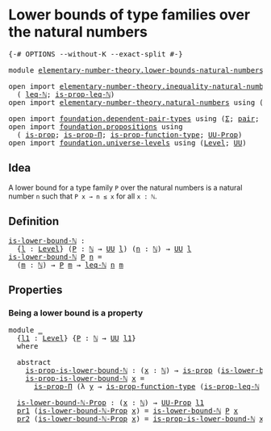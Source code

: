 # Lower bounds of type families over the natural numbers

<pre class="Agda"><a id="67" class="Symbol">{-#</a> <a id="71" class="Keyword">OPTIONS</a> <a id="79" class="Pragma">--without-K</a> <a id="91" class="Pragma">--exact-split</a> <a id="105" class="Symbol">#-}</a>

<a id="110" class="Keyword">module</a> <a id="117" href="elementary-number-theory.lower-bounds-natural-numbers.html" class="Module">elementary-number-theory.lower-bounds-natural-numbers</a> <a id="171" class="Keyword">where</a>

<a id="178" class="Keyword">open</a> <a id="183" class="Keyword">import</a> <a id="190" href="elementary-number-theory.inequality-natural-numbers.html" class="Module">elementary-number-theory.inequality-natural-numbers</a> <a id="242" class="Keyword">using</a>
  <a id="250" class="Symbol">(</a> <a id="252" href="elementary-number-theory.inequality-natural-numbers.html#1431" class="Function">leq-ℕ</a><a id="257" class="Symbol">;</a> <a id="259" href="elementary-number-theory.inequality-natural-numbers.html#18038" class="Function">is-prop-leq-ℕ</a><a id="272" class="Symbol">)</a>
<a id="274" class="Keyword">open</a> <a id="279" class="Keyword">import</a> <a id="286" href="elementary-number-theory.natural-numbers.html" class="Module">elementary-number-theory.natural-numbers</a> <a id="327" class="Keyword">using</a> <a id="333" class="Symbol">(</a><a id="334" href="elementary-number-theory.natural-numbers.html#1444" class="Datatype">ℕ</a><a id="335" class="Symbol">)</a>

<a id="338" class="Keyword">open</a> <a id="343" class="Keyword">import</a> <a id="350" href="foundation.dependent-pair-types.html" class="Module">foundation.dependent-pair-types</a> <a id="382" class="Keyword">using</a> <a id="388" class="Symbol">(</a><a id="389" href="foundation-core.dependent-pair-types.html#502" class="Record">Σ</a><a id="390" class="Symbol">;</a> <a id="392" href="foundation-core.dependent-pair-types.html#575" class="InductiveConstructor">pair</a><a id="396" class="Symbol">;</a> <a id="398" href="foundation-core.dependent-pair-types.html#592" class="Field">pr1</a><a id="401" class="Symbol">;</a> <a id="403" href="foundation-core.dependent-pair-types.html#604" class="Field">pr2</a><a id="406" class="Symbol">)</a>
<a id="408" class="Keyword">open</a> <a id="413" class="Keyword">import</a> <a id="420" href="foundation.propositions.html" class="Module">foundation.propositions</a> <a id="444" class="Keyword">using</a>
  <a id="452" class="Symbol">(</a> <a id="454" href="foundation-core.propositions.html#1246" class="Function">is-prop</a><a id="461" class="Symbol">;</a> <a id="463" href="foundation.propositions.html#1492" class="Function">is-prop-Π</a><a id="472" class="Symbol">;</a> <a id="474" href="foundation.propositions.html#3080" class="Function">is-prop-function-type</a><a id="495" class="Symbol">;</a> <a id="497" href="foundation-core.propositions.html#1322" class="Function">UU-Prop</a><a id="504" class="Symbol">)</a>
<a id="506" class="Keyword">open</a> <a id="511" class="Keyword">import</a> <a id="518" href="foundation.universe-levels.html" class="Module">foundation.universe-levels</a> <a id="545" class="Keyword">using</a> <a id="551" class="Symbol">(</a><a id="552" href="Agda.Primitive.html#597" class="Postulate">Level</a><a id="557" class="Symbol">;</a> <a id="559" href="foundation-core.universe-levels.html#222" class="Primitive">UU</a><a id="561" class="Symbol">)</a>
</pre>
## Idea

A lower bound for a type family `P` over the natural numbers is a natural number `n` such that `P x → n ≤ x` for all `x : ℕ`.

## Definition

<pre class="Agda"><a id="is-lower-bound-ℕ"></a><a id="727" href="elementary-number-theory.lower-bounds-natural-numbers.html#727" class="Function">is-lower-bound-ℕ</a> <a id="744" class="Symbol">:</a>
  <a id="748" class="Symbol">{</a><a id="749" href="elementary-number-theory.lower-bounds-natural-numbers.html#749" class="Bound">l</a> <a id="751" class="Symbol">:</a> <a id="753" href="Agda.Primitive.html#597" class="Postulate">Level</a><a id="758" class="Symbol">}</a> <a id="760" class="Symbol">(</a><a id="761" href="elementary-number-theory.lower-bounds-natural-numbers.html#761" class="Bound">P</a> <a id="763" class="Symbol">:</a> <a id="765" href="elementary-number-theory.natural-numbers.html#1444" class="Datatype">ℕ</a> <a id="767" class="Symbol">→</a> <a id="769" href="foundation-core.universe-levels.html#222" class="Primitive">UU</a> <a id="772" href="elementary-number-theory.lower-bounds-natural-numbers.html#749" class="Bound">l</a><a id="773" class="Symbol">)</a> <a id="775" class="Symbol">(</a><a id="776" href="elementary-number-theory.lower-bounds-natural-numbers.html#776" class="Bound">n</a> <a id="778" class="Symbol">:</a> <a id="780" href="elementary-number-theory.natural-numbers.html#1444" class="Datatype">ℕ</a><a id="781" class="Symbol">)</a> <a id="783" class="Symbol">→</a> <a id="785" href="foundation-core.universe-levels.html#222" class="Primitive">UU</a> <a id="788" href="elementary-number-theory.lower-bounds-natural-numbers.html#749" class="Bound">l</a>
<a id="790" href="elementary-number-theory.lower-bounds-natural-numbers.html#727" class="Function">is-lower-bound-ℕ</a> <a id="807" href="elementary-number-theory.lower-bounds-natural-numbers.html#807" class="Bound">P</a> <a id="809" href="elementary-number-theory.lower-bounds-natural-numbers.html#809" class="Bound">n</a> <a id="811" class="Symbol">=</a>
  <a id="815" class="Symbol">(</a><a id="816" href="elementary-number-theory.lower-bounds-natural-numbers.html#816" class="Bound">m</a> <a id="818" class="Symbol">:</a> <a id="820" href="elementary-number-theory.natural-numbers.html#1444" class="Datatype">ℕ</a><a id="821" class="Symbol">)</a> <a id="823" class="Symbol">→</a> <a id="825" href="elementary-number-theory.lower-bounds-natural-numbers.html#807" class="Bound">P</a> <a id="827" href="elementary-number-theory.lower-bounds-natural-numbers.html#816" class="Bound">m</a> <a id="829" class="Symbol">→</a> <a id="831" href="elementary-number-theory.inequality-natural-numbers.html#1431" class="Function">leq-ℕ</a> <a id="837" href="elementary-number-theory.lower-bounds-natural-numbers.html#809" class="Bound">n</a> <a id="839" href="elementary-number-theory.lower-bounds-natural-numbers.html#816" class="Bound">m</a>
</pre>
## Properties

### Being a lower bound is a property

<pre class="Agda"><a id="908" class="Keyword">module</a> <a id="915" href="elementary-number-theory.lower-bounds-natural-numbers.html#915" class="Module">_</a>
  <a id="919" class="Symbol">{</a><a id="920" href="elementary-number-theory.lower-bounds-natural-numbers.html#920" class="Bound">l1</a> <a id="923" class="Symbol">:</a> <a id="925" href="Agda.Primitive.html#597" class="Postulate">Level</a><a id="930" class="Symbol">}</a> <a id="932" class="Symbol">{</a><a id="933" href="elementary-number-theory.lower-bounds-natural-numbers.html#933" class="Bound">P</a> <a id="935" class="Symbol">:</a> <a id="937" href="elementary-number-theory.natural-numbers.html#1444" class="Datatype">ℕ</a> <a id="939" class="Symbol">→</a> <a id="941" href="foundation-core.universe-levels.html#222" class="Primitive">UU</a> <a id="944" href="elementary-number-theory.lower-bounds-natural-numbers.html#920" class="Bound">l1</a><a id="946" class="Symbol">}</a>
  <a id="950" class="Keyword">where</a>

  <a id="959" class="Keyword">abstract</a>
    <a id="972" href="elementary-number-theory.lower-bounds-natural-numbers.html#972" class="Function">is-prop-is-lower-bound-ℕ</a> <a id="997" class="Symbol">:</a> <a id="999" class="Symbol">(</a><a id="1000" href="elementary-number-theory.lower-bounds-natural-numbers.html#1000" class="Bound">x</a> <a id="1002" class="Symbol">:</a> <a id="1004" href="elementary-number-theory.natural-numbers.html#1444" class="Datatype">ℕ</a><a id="1005" class="Symbol">)</a> <a id="1007" class="Symbol">→</a> <a id="1009" href="foundation-core.propositions.html#1246" class="Function">is-prop</a> <a id="1017" class="Symbol">(</a><a id="1018" href="elementary-number-theory.lower-bounds-natural-numbers.html#727" class="Function">is-lower-bound-ℕ</a> <a id="1035" href="elementary-number-theory.lower-bounds-natural-numbers.html#933" class="Bound">P</a> <a id="1037" href="elementary-number-theory.lower-bounds-natural-numbers.html#1000" class="Bound">x</a><a id="1038" class="Symbol">)</a>
    <a id="1044" href="elementary-number-theory.lower-bounds-natural-numbers.html#972" class="Function">is-prop-is-lower-bound-ℕ</a> <a id="1069" href="elementary-number-theory.lower-bounds-natural-numbers.html#1069" class="Bound">x</a> <a id="1071" class="Symbol">=</a>
      <a id="1079" href="foundation.propositions.html#1492" class="Function">is-prop-Π</a> <a id="1089" class="Symbol">(λ</a> <a id="1092" href="elementary-number-theory.lower-bounds-natural-numbers.html#1092" class="Bound">y</a> <a id="1094" class="Symbol">→</a> <a id="1096" href="foundation.propositions.html#3080" class="Function">is-prop-function-type</a> <a id="1118" class="Symbol">(</a><a id="1119" href="elementary-number-theory.inequality-natural-numbers.html#18038" class="Function">is-prop-leq-ℕ</a> <a id="1133" href="elementary-number-theory.lower-bounds-natural-numbers.html#1069" class="Bound">x</a> <a id="1135" href="elementary-number-theory.lower-bounds-natural-numbers.html#1092" class="Bound">y</a><a id="1136" class="Symbol">))</a>

  <a id="1142" href="elementary-number-theory.lower-bounds-natural-numbers.html#1142" class="Function">is-lower-bound-ℕ-Prop</a> <a id="1164" class="Symbol">:</a> <a id="1166" class="Symbol">(</a><a id="1167" href="elementary-number-theory.lower-bounds-natural-numbers.html#1167" class="Bound">x</a> <a id="1169" class="Symbol">:</a> <a id="1171" href="elementary-number-theory.natural-numbers.html#1444" class="Datatype">ℕ</a><a id="1172" class="Symbol">)</a> <a id="1174" class="Symbol">→</a> <a id="1176" href="foundation-core.propositions.html#1322" class="Function">UU-Prop</a> <a id="1184" href="elementary-number-theory.lower-bounds-natural-numbers.html#920" class="Bound">l1</a>
  <a id="1189" href="foundation-core.dependent-pair-types.html#592" class="Field">pr1</a> <a id="1193" class="Symbol">(</a><a id="1194" href="elementary-number-theory.lower-bounds-natural-numbers.html#1142" class="Function">is-lower-bound-ℕ-Prop</a> <a id="1216" href="elementary-number-theory.lower-bounds-natural-numbers.html#1216" class="Bound">x</a><a id="1217" class="Symbol">)</a> <a id="1219" class="Symbol">=</a> <a id="1221" href="elementary-number-theory.lower-bounds-natural-numbers.html#727" class="Function">is-lower-bound-ℕ</a> <a id="1238" href="elementary-number-theory.lower-bounds-natural-numbers.html#933" class="Bound">P</a> <a id="1240" href="elementary-number-theory.lower-bounds-natural-numbers.html#1216" class="Bound">x</a>
  <a id="1244" href="foundation-core.dependent-pair-types.html#604" class="Field">pr2</a> <a id="1248" class="Symbol">(</a><a id="1249" href="elementary-number-theory.lower-bounds-natural-numbers.html#1142" class="Function">is-lower-bound-ℕ-Prop</a> <a id="1271" href="elementary-number-theory.lower-bounds-natural-numbers.html#1271" class="Bound">x</a><a id="1272" class="Symbol">)</a> <a id="1274" class="Symbol">=</a> <a id="1276" href="elementary-number-theory.lower-bounds-natural-numbers.html#972" class="Function">is-prop-is-lower-bound-ℕ</a> <a id="1301" href="elementary-number-theory.lower-bounds-natural-numbers.html#1271" class="Bound">x</a>
</pre>
